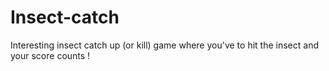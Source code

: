# Insect-catch
Interesting insect catch up (or kill) game where you've to hit the insect and your score counts !
